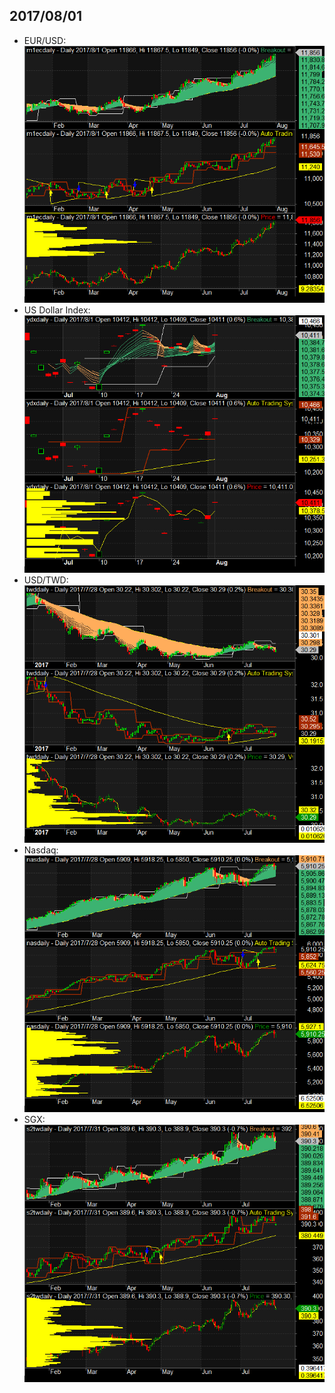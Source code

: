 ## 2017/08/01 ##
* EUR/USD:
![OP](imgs/20170801_m1ec.png "")
* US Dollar Index:
![OP](imgs/20170801_ydx.png "")
* USD/TWD:
![OP](imgs/20170801_twd.png "")
* Nasdaq:
![OP](imgs/20170801_nas.png "")
* SGX:
![OP](imgs/20170801_sgx.png "")

